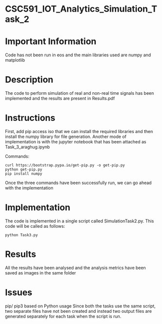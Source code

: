 # CSC591_IOT_Analytics_Simulation_Task_2

# Important Information
Code has not been run in eos and the main libraries used are numpy and matplotlib

# Description
The code to perform simulation of real and non-real time signals has been implemented and the results 
are present in Results.pdf


# Instructions

First, add pip access iso that we can install the required libraries and then install the numpy library for file generation.
Another mode of implementation is with the jupyter notebook that has been attached as Task_3_araghug.ipynb

Commands:

    curl https://bootstrap.pypa.io/get-pip.py -o get-pip.py
    python get-pip.py
    pip install numpy

Once the three commands have been successfully run, we can go ahead with the implementation

# Implementation
The code is implemented in a single script called SimulationTask2.py. This code will be
called as follows:

    python Task3.py 

# Results
All the results have been analysed and the analysis metrics have been saved as images in the same folder

# Issues
pip/ pip3 based on Python usage 
Since both the tasks use the same script, two separate files have not been created and instead two output files are generated separately for each task when the script is run.
